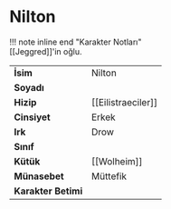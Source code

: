 # Nilton   
!!! note inline end "Karakter Notları"  
	[[Jeggred]]'in oğlu.     
  
|  |  |  
|---|---|  
| **İsim** | Nilton |  
| **Soyadı** |  |  
| **Hizip** | [[Eilistraeciler]] |  
| **Cinsiyet** | Erkek |  
| **Irk** | Drow |  
| **Sınıf** |  |  
| **Kütük** | [[Wolheim]] |  
| **Münasebet** | Müttefik |  
| **Karakter Betimi** |  |  
  
  

